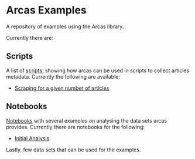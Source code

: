 # Arcas Examples

A repository of examples using the Arcas library. 

Currently there are:

Scripts
-------

A list of [scripts](scripts), showing how arcas can be used in scripts
to collect articles metadata. Currently the following are available:

- [Scraping for a given number of articles](scripts/scraping_num_articles.py)


Notebooks
---------

[Notebooks](notebooks) with several examples on analysing the
data sets arcas provides. Currently there are notebooks for the
following:

- [Initial Analysis](notebooks/initial-analysis.ipynb)

Lastly, few data sets that can be used for the examples.


